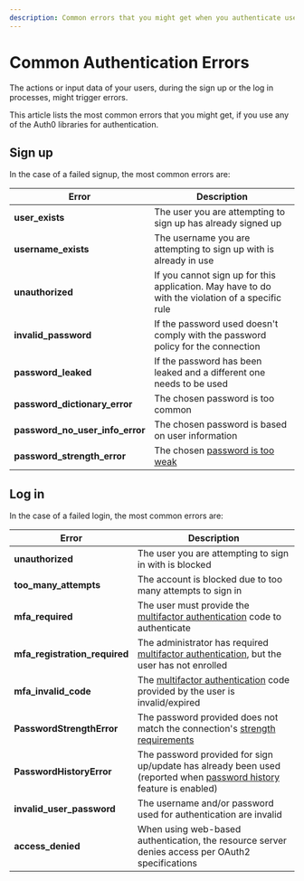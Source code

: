 ```yaml
---
description: Common errors that you might get when you authenticate users using Auth0 libraries
---
```

# Common Authentication Errors

The actions or input data of your users, during the sign up or the log in processes, might trigger errors. 

This article lists the most common errors that you might get, if you use any of the Auth0 libraries for authentication.

## Sign up

In the case of a failed signup, the most common errors are:

| **Error** | **Description** |
|-|-|
| **user_exists** | The user you are attempting to sign up has already signed up |
| **username_exists** | The username you are attempting to sign up with is already in use |
| **unauthorized** | If you cannot sign up for this application. May have to do with the violation of a specific rule |
| **invalid_password** | If the password used doesn't comply with the password policy for the connection |
| **password_leaked** | If the password has been leaked and a different one needs to be used |
| **password_dictionary_error** | The chosen password is too common |
| **password_no_user_info_error** | The chosen password is based on user information |
| **password_strength_error** | The chosen [password is too weak](/connections/database/password-strength) |

## Log in

In the case of a failed login, the most common errors are:

| **Error** | **Description** |
|-|-|
| **unauthorized** | The user you are attempting to sign in with is blocked |
| **too_many_attempts** | The account is blocked due to too many attempts to sign in |
| **mfa_required** | The user must provide the [multifactor authentication](/multifactor-authentication) code to authenticate |
| **mfa_registration_required** | The administrator has required [multifactor authentication](/multifactor-authentication), but the user has not enrolled |
| **mfa_invalid_code** | The [multifactor authentication](/multifactor-authentication) code provided by the user is invalid/expired |
| **PasswordStrengthError** | The password provided does not match the connection's [strength requirements](/connections/database/password-strength) |
| **PasswordHistoryError** | The password provided for sign up/update has already been used (reported when [password history](/connections/database/password-options#password-history) feature is enabled) |
| **invalid_user_password** | The username and/or password used for authentication are invalid |
| **access_denied** | When using web-based authentication, the resource server denies access per OAuth2 specifications |
